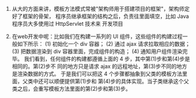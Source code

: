 1. 从大的方面来讲，模板方法模式常被"架构师用于搭建项目的框架"，架构师定好了框架的骨架，
程序员继承框架的结构之后，负责往里面填空，比如 Java 程序员大多使用过 HttpServlet 技术来
开发项目

2. 在web开发中呢：比如我们在构建一系列的 UI 组件，这些组件的构建过程一般如下所示：
(1) 初始化一个 div 容器；
(2) 通过 ajax 请求拉取相应的数据；
(3) 把数据渲染到 div 容器里面，完成组件的构造；
(4) 通知用户组件渲染完毕。
我们看到，任何组件的构建都遵循上面的 4 步，其中第(1)步和第(4)步是相同的。第(2)步不
同的地方只是请求 ajax 的远程地址，第(3)步不同的地方是渲染数据的方式。
于是我们可以把这 4 个步骤都抽象到父类的模板方法里面，父类中还可以顺便提供第(1)步和
第(4)步的具体实现。当子类继承这个父类之后，会重写模板方法里面的第(2)步和第(3)步。


